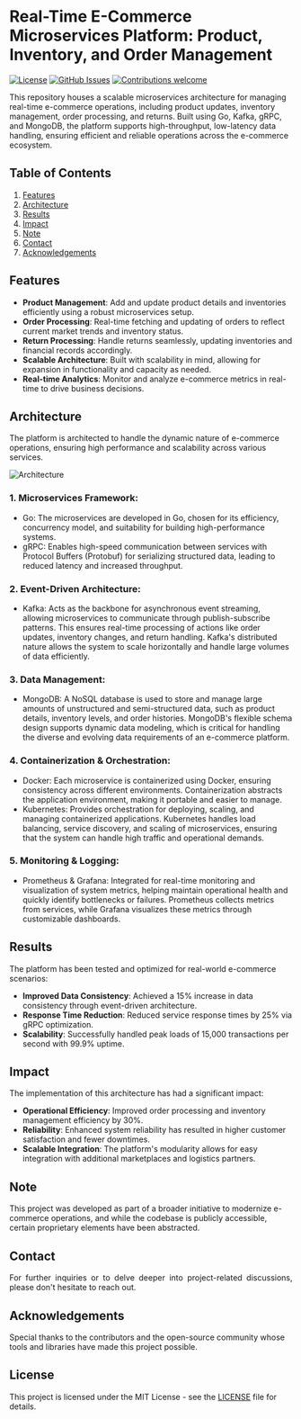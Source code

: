 # Real-Time E-Commerce Microservices Platform: Product, Inventory, and Order Management

[![License](https://img.shields.io/badge/License-MIT-blue.svg)](https://opensource.org/licenses/MIT)
[![GitHub Issues](https://img.shields.io/github/issues/ayushgoel24/Distributed-Microservices-Framework.svg)](https://github.com/ayushgoel24/Distributed-Microservices-Framework/issues)
[![Contributions welcome](https://img.shields.io/badge/Contributions-welcome-orange.svg)](https://github.com/ayushgoel24/Distributed-Microservices-Framework)

This repository houses a scalable microservices architecture for managing real-time e-commerce operations, including product updates, inventory management, order processing, and returns. Built using Go, Kafka, gRPC, and MongoDB, the platform supports high-throughput, low-latency data handling, ensuring efficient and reliable operations across the e-commerce ecosystem.

## Table of Contents

1. [Features](#features)
2. [Architecture](#architecture)
3. [Results](#results)
4. [Impact](#impact)
5. [Note](#note)
6. [Contact](#contact)
7. [Acknowledgements](#acknowledgements)

## Features

- **Product Management**: Add and update product details and inventories efficiently using a robust microservices setup.
- **Order Processing**: Real-time fetching and updating of orders to reflect current market trends and inventory status.
- **Return Processing**: Handle returns seamlessly, updating inventories and financial records accordingly.
- **Scalable Architecture**: Built with scalability in mind, allowing for expansion in functionality and capacity as needed.
- **Real-time Analytics**: Monitor and analyze e-commerce metrics in real-time to drive business decisions.

## Architecture

The platform is architected to handle the dynamic nature of e-commerce operations, ensuring high performance and scalability across various services.

![Architecture](https://github.com/ayushgoel24/Distributed-Microservices-Framework/blob/main/docs/architecture.png)

### 1. Microservices Framework:

- Go: The microservices are developed in Go, chosen for its efficiency, concurrency model, and suitability for building high-performance systems.
- gRPC: Enables high-speed communication between services with Protocol Buffers (Protobuf) for serializing structured data, leading to reduced latency and increased throughput.

### 2. Event-Driven Architecture:

- Kafka: Acts as the backbone for asynchronous event streaming, allowing microservices to communicate through publish-subscribe patterns. This ensures real-time processing of actions like order updates, inventory changes, and return handling. Kafka's distributed nature allows the system to scale horizontally and handle large volumes of data efficiently.

### 3. Data Management:

- MongoDB: A NoSQL database is used to store and manage large amounts of unstructured and semi-structured data, such as product details, inventory levels, and order histories. MongoDB's flexible schema design supports dynamic data modeling, which is critical for handling the diverse and evolving data requirements of an e-commerce platform.

### 4. Containerization & Orchestration:

- Docker: Each microservice is containerized using Docker, ensuring consistency across different environments. Containerization abstracts the application environment, making it portable and easier to manage.
- Kubernetes: Provides orchestration for deploying, scaling, and managing containerized applications. Kubernetes handles load balancing, service discovery, and scaling of microservices, ensuring that the system can handle high traffic and operational demands.

### 5. Monitoring & Logging:

- Prometheus & Grafana: Integrated for real-time monitoring and visualization of system metrics, helping maintain operational health and quickly identify bottlenecks or failures. Prometheus collects metrics from services, while Grafana visualizes these metrics through customizable dashboards.
<!-- - Jaeger: Implements distributed tracing, providing visibility into the service dependencies and performance characteristics across the microservices. This is crucial for debugging and optimizing service interactions, especially in a complex microservices environment. -->

## Results

The platform has been tested and optimized for real-world e-commerce scenarios:

- **Improved Data Consistency**: Achieved a 15% increase in data consistency through event-driven architecture.
- **Response Time Reduction**: Reduced service response times by 25% via gRPC optimization.
- **Scalability**: Successfully handled peak loads of 15,000 transactions per second with 99.9% uptime.

## Impact

The implementation of this architecture has had a significant impact:

- **Operational Efficiency**: Improved order processing and inventory management efficiency by 30%.
- **Reliability**: Enhanced system reliability has resulted in higher customer satisfaction and fewer downtimes.
- **Scalable Integration**: The platform's modularity allows for easy integration with additional marketplaces and logistics partners.

## Note

This project was developed as part of a broader initiative to modernize e-commerce operations, and while the codebase is publicly accessible, certain proprietary elements have been abstracted.

## Contact

<p style="text-align: justify">For further inquiries or to delve deeper into project-related discussions, please don't hesitate to reach out.</p>

## Acknowledgements

Special thanks to the contributors and the open-source community whose tools and libraries have made this project possible.

## License

This project is licensed under the MIT License - see the [LICENSE](LICENSE.md) file for details.

